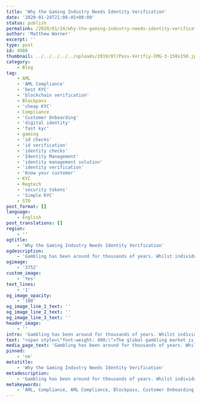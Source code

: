 ```yaml
---
title: 'Why the Gaming Industry Needs Identity Verification'
date: '2020-01-24T21:06:45+00:00'
status: publish
permalink: /2020/01/24/why-the-gaming-industry-needs-identity-verification
author: 'Matthew Warner'
excerpt: ''
type: post
id: 4980
thumbnail: ../../../../../uploads/2019/07/Pass-Verifiy-IMG-3-150x150.jpg
category:
    - Blog
tag:
    - AML
    - 'AML Compliance'
    - 'best KYC'
    - 'blockchain verification'
    - Blockpass
    - 'cheap KYC'
    - Compliance
    - 'Customer Onboarding'
    - 'digital identity'
    - 'fast kyc'
    - gaming
    - 'id checks'
    - 'id verification'
    - 'identity checks'
    - 'Identity Management'
    - 'identity management solution'
    - 'identity verification'
    - 'Know your customer'
    - KYC
    - Regtech
    - 'security tokens'
    - 'Simple KYC'
    - STO
post_format: []
language:
    - English
post_translations: []
region:
    - ''
ogtitle:
    - 'Why the Gaming Industry Needs Identity Verification'
ogdescription:
    - 'Gambling has been around for thousands of years. Whilst individual businesses may fail, the gaming industry as a whole survives and thrives. It does this for a simple reason: it makes money. Through its use of maths, psychology and increasingly clever marketing, gambling turns a profit for those who run their gaming companies ably. One of the downsides to this is that the customers who lose money outweigh those that make money, as they must for the gambling business to succeed, which leads to a wealth of negative feelings from those who lose out. Accusations of rigged, bugged or broken games are inevitable when people lose their money, and some will go further and accuse the provider of being corrupt or conducting illegal activity. Public perception of the gambling industry, therefore, is not always positive. Given this, it is important that gaming enterprises show that they are legitimate and prove they are abiding by the applicable rules and regulations. '
ogimage:
    - '3752'
custom_image:
    - 'Yes'
text_lines:
    - '1'
og_image_opacity:
    - '100'
og_image_line_1_text: ''
og_image_line_2_text: ''
og_image_line_3_text: ''
header_image:
    - ''
intro: 'Gambling has been around for thousands of years. Whilst individual businesses may fail, the gaming industry as a whole survives and thrives. It does this for a simple reason: it makes money. Through its use of maths, psychology and increasingly clever marketing, gambling turns a profit for those who run their gaming companies ably. One of the downsides to this is that the customers who lose money outweigh those that make money, as they must for the gambling business to succeed, which leads to a wealth of negative feelings from those who lose out. Accusations of rigged, bugged or broken games are inevitable when people lose their money, and some will go further and accuse the provider of being corrupt or conducting illegal activity. Public perception of the gambling industry, therefore, is not always positive. Given this, it is important that gaming enterprises show that they are legitimate and prove they are abiding by the applicable rules and regulations. '
text: "<span style=\"font-weight: 400;\">The global gambling market is worth around </span><a href=\"https://www.researchandmarkets.com/reports/4773078/gambling-global-market-opportunities-and?utm_source=BW&amp;utm_medium=PressRelease&amp;utm_code=znchkm&amp;utm_campaign=1263077+-+Global+Gambling+Market+to+Reach+%24565+Billion+by+2022%3a+Opportunities+%26+Strategies+Report%2c+2014+to+2022&amp;utm_exec=joca220prd\"><span style=\"font-weight: 400;\">US$500 billion and growing</span></a><span style=\"font-weight: 400;\">. When such large amounts of money changes hands quickly, particularly in establishments such as casinos where fiat currency can be exchanged for chips, and vice versa, and where there are a large amount of relatively anonymous exchanges happening, there is a significant risk that criminals will be tempted to use the situation to attempt to launder money. There have been many </span><a href=\"https://www.theglobeandmail.com/canada/british-columbia/article-bc-has-failed-to-prevent-money-laundering-through-casinos-attorney/\"><span style=\"font-weight: 400;\">instances</span></a><span style=\"font-weight: 400;\"> in </span><a href=\"https://www.rahmanravelli.co.uk/articles/money-laundering-and-the-gambling-industry/?utm_source=Mondaq&amp;utm_medium=syndication&amp;utm_campaign=View-Original\"><span style=\"font-weight: 400;\">recent</span></a> <a href=\"https://www.theguardian.com/society/2018/jan/05/five-of-uk-online-casinos-may-lose-licence-over-money-laundering-fears\"><span style=\"font-weight: 400;\">history</span></a><span style=\"font-weight: 400;\"> of gambling being used for money laundering; in 2018, police in </span><a href=\"https://www.theglobeandmail.com/canada/british-columbia/article-how-organized-crime-uses-bc-casinos-to-launder-money/\"><span style=\"font-weight: 400;\">British Columbia</span></a><span style=\"font-weight: 400;\"> reporting an estimated $100 million or more laundered in British Columbia casinos. It can also be very costly, with UK betting firms </span><a href=\"https://news.sky.com/story/ladbrokes-coral-to-pay-6m-penalty-for-systemic-failings-11773948\"><span style=\"font-weight: 400;\">recently shown</span></a><span style=\"font-weight: 400;\"> to have paid out almost £20 million in fines for failing to provide significant AML checks in one financial year. It needs to be addressed.\_\_</span>\r\n\r\n<span style=\"font-weight: 400;\">Dealing with large amounts of money from numerous sources, the gaming industry is subject to financial regulations, including KYC and AML regulations and there are many </span><a href=\"https://www.talk-business.co.uk/2017/05/23/gambling-laws-differ-united-states-europe/\"><span style=\"font-weight: 400;\">regional</span></a> <a href=\"https://www.gamblingsites.com/online-gambling-jurisdictions/\"><span style=\"font-weight: 400;\">differences</span></a><span style=\"font-weight: 400;\">, which online gambling </span><a href=\"https://www.reuters.com/article/us-gambling-usa-dummies-exclusive-idUSKBN19D137\"><span style=\"font-weight: 400;\">may be used to circumvent</span></a><span style=\"font-weight: 400;\">. Depending on the jurisdiction and types of games being offered, casinos, betting websites, gambling mobile apps and all other businesses that offer gambling have different levels of restrictions for customers, and being able to gate users based on age, location or any other requirements depending on the specific regulations they fall under.\_\_</span>\r\n\r\n<span style=\"font-weight: 400;\">The largest and most famous casinos may be entirely legitimate and closely monitored by the government as they conduct business; however, there are some which provide gambling services that are not legitimate and may be exploited by criminals for illicit activities - hence the need for regulations. When an industry subject to the level of suspicion and scrutiny has to comply with these regulations, it needs to utilise an extensive and secure (as well as fast and effective) method of identity verification and management.\_\_\_</span>\r\n\r\n<span style=\"font-weight: 400;\">In complying with local and regional regulations, there is a need to ensure accuracy and legitimacy, but there is also a requirement for users’ identities to remain secure and confidential. This can be especially problematic for online and mobile gambling enterprises which are more exposed to ineligible individuals using their services. An additional problem arises for services which become popular and enjoy a large number of users with the sheer volume of identities that need to be verified or vetted. Regulations are constantly updating and evolving to respond to new technology and provide safety and security to the people that choose to use the gambling services.\_\_\_</span>\r\n\r\n<span style=\"font-weight: 400;\">There are other benefits to identity verification in gaming situations. In addition to age, location, governmental prohibitions and others, having a solid identity and identity verification enables a vital opportunity for those who identify as gambling addicts - providing a means for them to block themselves from potentially ruining their lives when they cannot control their impulses.\_</span>\r\n\r\n<span style=\"font-weight: 400;\">Blockpass provides a solution which is ideal for the gaming industry. With fast and secure <a href=\"http://www.blockpass.org/kyc\">KYC</a> and <a href=\"https://www.blockpass.org/2019/10/21/understanding-aml-compliance/\">AML</a> compliance, and the ability to flexibly, quickly and easily manage identities, it ensures regulatory compliance without the hassle traditionally associated with KYC. The Blockpass model would also be ideal for industries like the gaming industry which can see a large number of infrequent users who need identity, as the Blockpass ecosystem represent a pool of pre-verified users with secure and compliant identities which would be ready to instantly onboard and would allow companies to rapidly onboard new users who were in control of their own identities. Aiming for the highest standards in regulatory compliance would go a long way to showing that a company in the gaming industry is legitimate and help turn the public perception of gaming to a more positive one; when a fantastic compliance solution exists, why would a company </span><i><span style=\"font-weight: 400;\">not </span></i><span style=\"font-weight: 400;\">use it?</span>"
media_page_text: 'Gambling has been around for thousands of years. Whilst individual businesses may fail, the gaming industry as a whole survives and thrives. It does this for a simple reason: it makes money. Through its use of maths, psychology and increasingly clever marketing, gambling turns a profit for those who run their gaming companies ably. One of the downsides to this is that the customers who lose money outweigh those that make money, as they must for the gambling business to succeed, which leads to a wealth of negative feelings from those who lose out. Accusations of rigged, bugged or broken games are inevitable when people lose their money, and some will go further and accuse the provider of being corrupt or conducting illegal activity. Public perception of the gambling industry, therefore, is not always positive. Given this, it is important that gaming enterprises show that they are legitimate and prove they are abiding by the applicable rules and regulations. '
pinned:
    - 'no'
metatitle:
    - 'Why the Gaming Industry Needs Identity Verification'
metadescription:
    - 'Gambling has been around for thousands of years. Whilst individual businesses may fail, the gaming industry as a whole survives and thrives. It does this for a simple reason: it makes money. Through its use of maths, psychology and increasingly clever marketing, gambling turns a profit for those who run their gaming companies ably. One of the downsides to this is that the customers who lose money outweigh those that make money, as they must for the gambling business to succeed, which leads to a wealth of negative feelings from those who lose out. Accusations of rigged, bugged or broken games are inevitable when people lose their money, and some will go further and accuse the provider of being corrupt or conducting illegal activity. Public perception of the gambling industry, therefore, is not always positive. Given this, it is important that gaming enterprises show that they are legitimate and prove they are abiding by the applicable rules and regulations. '
metakeywords:
    - 'AML, Compliance, AML Compliance, Blockpass, Customer Onboarding, Digital identity, identity management solution, identity management, Identity Verification, Know your customer, KYC, regtech, security tokens, sto, blockchain verification, gaming, fast kyc, simple kyc, cheap kyc, best kyc, identity checks, id checks, id verification'
---
```

<!DOCTYPE html PUBLIC "-//W3C//DTD HTML 4.0 Transitional//EN" "http://www.w3.org/TR/REC-html40/loose.dtd">
<?xml encoding="UTF-8">
